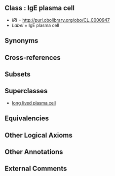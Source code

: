 
## Class : IgE plasma cell

 * *IRI* = http://purl.obolibrary.org/obo/CL_0000947
 * *Label* = IgE plasma cell

## Synonyms


## Cross-references


## Subsets


## Superclasses

 * [long lived plasma cell](../../CL/74/CL_0000974.md)

## Equivalencies


## Other Logical Axioms


## Other Annotations


## External Comments

